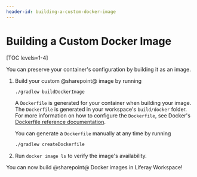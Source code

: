 ```yaml
---
header-id: building-a-custom-docker-image
---
```


# Building a Custom Docker Image

[TOC levels=1-4]

You can preserve your container's configuration by building it as an image.

1.  Build your custom @sharepoint@ image by running

    ```bash
    ./gradlew buildDockerImage
    ```

    A `Dockerfile` is generated for your container when building your image. The
    `Dockerfile` is generated in your workspace's `build/docker` folder. For
    more information on how to configure the `Dockerfile`, see Docker's
    [Dockerfile reference documentation](https://docs.docker.com/engine/reference/builder/).

    You can generate a `Dockerfile` manually at any time by running

    ```bash
    ./gradlew createDockerfile
    ```

2.  Run `docker image ls` to verify the image's availability.

You can now build @sharepoint@ Docker images in Liferay Workspace!
